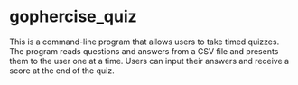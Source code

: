 # gophercise_quiz

This is a command-line program that allows users to take timed quizzes. The program reads questions and answers from a CSV file and presents them to the user one at a time. Users can input their answers and receive a score at the end of the quiz.
